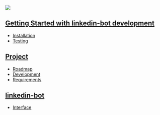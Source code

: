 ![](https://content.linkedin.com/content/dam/me/business/en-us/amp/brand-site/v2/bg/LI-Logo.svg.original.svg)

## [Getting Started with linkedin-bot development][_getting_started]

- [Installation][_installation]
- [Testing][_testing]

## [Project][_project]

- [Roadmap][_roadmap]
- [Development][_development]
- [Requirements][_requirements]

## [linkedin-bot][_bot]

- [Interface][_bot_interface]

<!-- ## [Usage][_usage]

- [Usage][_usage_md]
- [Commands][_commands] -->

<!-- Definitions -->

[_getting_started]: https://github.com/JoshiAyush/linkedin-bot/blob/master/docs/getting-started
[_installation]: https://github.com/JoshiAyush/linkedin-bot/blob/master/docs/getting-started/installation.md
[_testing]: https://github.com/JoshiAyush/linkedin-bot/blob/master/docs/getting-started/testing.md

[_bot]: https://github.com/JoshiAyush/linkedin-bot/blob/master/docs/linkedin-bot
[_bot_interface]: https://github.com/JoshiAyush/linkedin-bot/blob/master/docs/linkedin-bot/interface.md

[_project]: https://github.com/JoshiAyush/linkedin-bot/blob/master/docs/project
[_roadmap]: https://github.com/JoshiAyush/linkedin-bot/blob/master/docs/project/roadmap.md
[_development]: https://github.com/JoshiAyush/linkedin-bot/blob/master/docs/project/development.md
[_requirements]: https://github.com/JoshiAyush/linkedin-bot/blob/master/docs/project/requirements.md

[_usage]: https://github.com/JoshiAyush/linkedin-bot/blob/master/docs/usage
[_usage_md]: https://github.com/JoshiAyush/linkedin-bot/blob/master/docs/usage/usage.md
[_commands]: https://github.com/JoshiAyush/linkedin-bot/blob/master/docs/usage/commands.md
